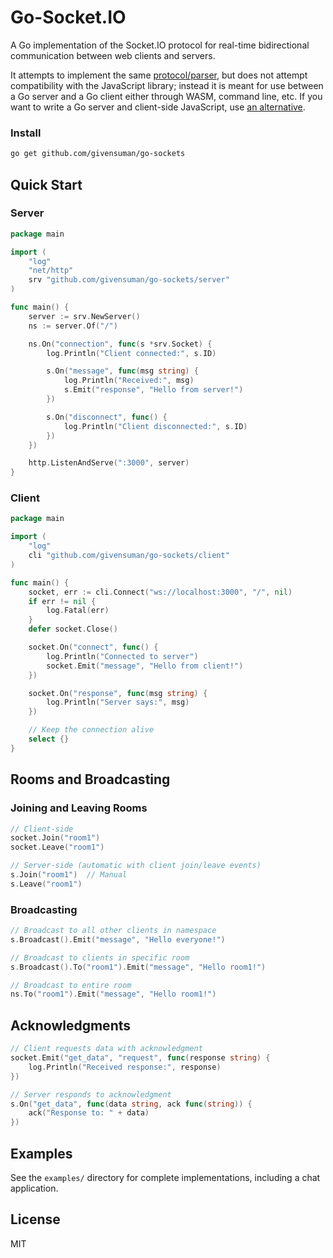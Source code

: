 # Go-Socket.IO

A Go implementation of the Socket.IO protocol for real-time bidirectional communication between web clients and servers.

It attempts to implement the same [protocol/parser](https://socket.io/docs/v4/socket-io-protocol/), but does not attempt compatibility with the JavaScript library; instead it is meant for use between a Go server and a Go client either through WASM, command line, etc. If you want to write a Go server and client-side JavaScript, use [an alternative](https://github.com/feederco/go-socket.io).

### Install

```bash
go get github.com/givensuman/go-sockets
```

## Quick Start

### Server

```go
package main

import (
    "log"
    "net/http"
    srv "github.com/givensuman/go-sockets/server"
)

func main() {
    server := srv.NewServer()
    ns := server.Of("/")

    ns.On("connection", func(s *srv.Socket) {
        log.Println("Client connected:", s.ID)

        s.On("message", func(msg string) {
            log.Println("Received:", msg)
            s.Emit("response", "Hello from server!")
        })

        s.On("disconnect", func() {
            log.Println("Client disconnected:", s.ID)
        })
    })

    http.ListenAndServe(":3000", server)
}
```

### Client

```go
package main

import (
    "log"
    cli "github.com/givensuman/go-sockets/client"
)

func main() {
    socket, err := cli.Connect("ws://localhost:3000", "/", nil)
    if err != nil {
        log.Fatal(err)
    }
    defer socket.Close()

    socket.On("connect", func() {
        log.Println("Connected to server")
        socket.Emit("message", "Hello from client!")
    })

    socket.On("response", func(msg string) {
        log.Println("Server says:", msg)
    })

    // Keep the connection alive
    select {}
}
```

## Rooms and Broadcasting

### Joining and Leaving Rooms

```go
// Client-side
socket.Join("room1")
socket.Leave("room1")

// Server-side (automatic with client join/leave events)
s.Join("room1")  // Manual
s.Leave("room1")
```

### Broadcasting

```go
// Broadcast to all other clients in namespace
s.Broadcast().Emit("message", "Hello everyone!")

// Broadcast to clients in specific room
s.Broadcast().To("room1").Emit("message", "Hello room1!")

// Broadcast to entire room
ns.To("room1").Emit("message", "Hello room1!")
```

## Acknowledgments

```go
// Client requests data with acknowledgment
socket.Emit("get_data", "request", func(response string) {
    log.Println("Received response:", response)
})

// Server responds to acknowledgment
s.On("get_data", func(data string, ack func(string)) {
    ack("Response to: " + data)
})
```

## Examples

See the `examples/` directory for complete implementations, including a chat application.

## License

MIT
